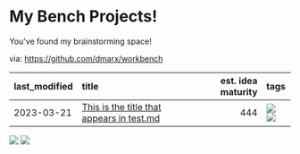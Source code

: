 # My Bench Projects!

You've found my brainstorming space!

via: https://github.com/dmarx/workbench

|last_modified|title|est. idea maturity|tags
|:---|:---|---:|:---|
|2023-03-21|[This is the title that appears in test.md](test.md)|444|[![](https://img.shields.io/badge/tag-anothertag-c5d714)](tags/anothertag.md) [![](https://img.shields.io/badge/tag-sometag-84f8cf)](tags/sometag.md)|

[![](https://img.shields.io/badge/tag-anothertag-c5d714)](tags/anothertag.md) [![](https://img.shields.io/badge/tag-sometag-84f8cf)](tags/sometag.md)